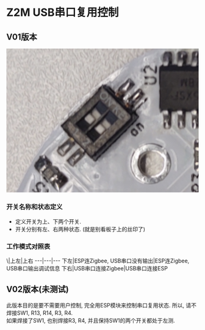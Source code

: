 # Z2M USB串口复用控制

## V01版本

![switchv01](../images/ttyv01.png)

### 开关名称和状态定义

- 定义开关为上、下两个开关.
- 开关分别有左、右两种状态.
(就是别看板子上的丝印了)

### 工作模式对照表

\\|上左|上右
---|---|---
下左|ESP连Zigbee, USB串口没有输出|ESP连Zigbee, USB串口输出调试信息
下右|USB串口连接Zigbee|USB串口连接ESP

## V02版本(未测试)

此版本目的是要不需要用户控制, 完全用ESP模块来控制串口复用状态.
所以, 请不焊接SW1, R13, R14, R3, R4.  
如果焊接了SW1, 也别焊接R3, R4, 并且保持SW1的两个开关都处于左测.
